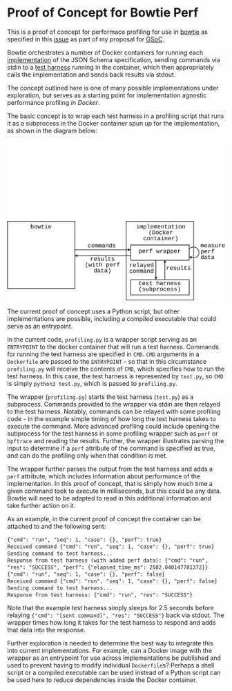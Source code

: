 # Proof of Concept for Bowtie Perf

This is a proof of concept for performace profiling for use in [bowtie](https://github.com/bowtie-json-schema/bowtie) as specified in this [issue](https://github.com/json-schema-org/community/issues/605) as part of my proposal for [GSoC](https://summerofcode.withgoogle.com).

Bowtie orchestrates a number of Docker containers for running each [implementation](https://docs.bowtie.report/en/stable/implementers/#term-implementation) of the JSON Schema specification, sending commands via stdin to a [test harness](https://docs.bowtie.report/en/stable/implementers/#term-test-harness) running in the container, which then appropriately calls the implementation and sends back results via stdout.

The concept outlined here is one of many possible implementations under exploration, but serves as a starting point for implementation agnostic performance profiling *in Docker*.

The basic concept is to wrap each test harness in a profiling script that runs it as a subprocess in the Docker container spun up for the implementation, as shown in the diagram below:

![](assets/bowtie_perf_diagram_dark.svg#gh-dark-mode-only)
![](assets/bowtie_perf_diagram_light.svg#gh-light-mode-only)

The current proof of concept uses a Python script, but other implementations are possible, including a compiled executable that could serve as an entrypoint.

In the current code, `profiling.py` is a wrapper script serving as an `ENTRYPOINT` to the docker container that will run a test harness. Commands for running the test harness are specified in `CMD`. `CMD` arguments in a `Dockerfile` are passed to the `ENTRYPOINT` - so that in this circumstance `profiling.py` will receive the contents of `CMD`, which specifies how to run the test harness. In this case, the test harness is represented by `test.py`, so `CMD` is simply `python3 test.py`, which is passed to `profiling.py`.

The wrapper (`profiling.py`) starts the test harness (`test.py`) as a subprocess. Commands provided to the wrapper via stdin are then relayed to the test harness. Notably, commands can be relayed with some profiling code - in the example simple timing of how long the test harness takes to execute the command. More advanced profiling could include opening the subprocess for the test harness in some profiling wrapper such as `perf` or `bpftrace` and reading the results. Further, the wrapper illustrates parsing the input to determine if a `perf` attribute of the command is specified as true, and can do the profiling only when that condition is met.

The wrapper further parses the output from the test harness and adds a `perf` attribute, which includes information about performance of the implementation. In this proof of concept, that is simply how much time a given command took to execute in milliseconds, but this could be any data. Bowtie will need to be adapted to read in this additional information and take further action on it.

As an example, in the current proof of concept the container can be attached to and the following sent:

```text
{"cmd": "run", "seq": 1, "case": {}, "perf": true}
Received command {"cmd": "run", "seq": 1, "case": {}, "perf": true}
Sending command to test harness...
Response from test harness (with added perf data): {"cmd": "run", "res": "SUCCESS", "perf": {"elapsed_time_ms": 2502.040147781372}}
{"cmd": "run", "seq": 1, "case": {}, "perf": false}
Received command {"cmd": "run", "seq": 1, "case": {}, "perf": false}
Sending command to test harness...
Response from test harness: {"cmd": "run", "res": "SUCCESS"}
```

Note that the example test harness simply sleeps for 2.5 seconds before relaying `{"cmd": "[sent command]", "res": "SUCCESS"}` back via stdout. The wrapper times how long it takes for the test harness to respond and adds that data into the response.

Further exploration is needed to determine the best way to integrate this into current implementations. For example, can a Docker image with the wrapper as an entrypoint for use across implementations be published and used to prevent having to modify individual `Dockerfile`s? Perhaps a shell script or a compiled executable can be used instead of a Python script can be used here to reduce dependencies inside the Docker container.